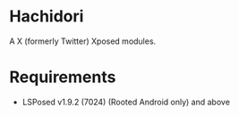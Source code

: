 # Hachidori
A X (formerly Twitter) Xposed modules.

# Requirements
- LSPosed v1.9.2 (7024) (Rooted Android only) and above
